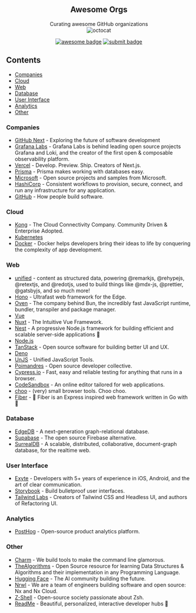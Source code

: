 <div align="center">

## Awesome Orgs
Curating awesome GitHub organizations  
![octocat](https://github.githubassets.com/images/icons/emoji/hearts_around.png)

[![awesome badge](https://img.shields.io/badge/-awesome-black?logo=awesome-lists)](https://awesome.re)
[![submit badge](https://img.shields.io/badge/-submit%20an%20org-black?logo=stackblitz)](https://github.com/beansource/awesome-orgs/issues/new?assignees=eric-hc%2Cswand0g&labels=new+org&template=new-org.yaml&title=new+org%3A+)

</div>

## Contents
<!-- @toc -->
- [Companies](#companies)
- [Cloud](#cloud)
- [Web](#web)
- [Database](#database)
- [User Interface](#user-interface)
- [Analytics](#analytics)
- [Other](#other)

### Companies
<!-- @companies -->
- [GitHub Next](https://github.com/githubnext) - Exploring the future of software development
- [Grafana Labs](https://github.com/grafana) - Grafana Labs is behind leading open source projects Grafana and Loki, and the creator of the first open & composable observability platform.
- [Vercel](https://github.com/vercel) - Develop. Preview. Ship. Creators of Next.js.
- [Prisma](https://github.com/prisma) - Prisma makes working with databases easy.
- [Microsoft](https://github.com/microsoft) - Open source projects and samples from Microsoft.
- [HashiCorp](https://github.com/hashicorp) - Consistent workflows to provision, secure, connect, and run any infrastructure for any application.
- [GitHub](https://github.com/github) - How people build software.

### Cloud
<!-- @cloud -->
- [Kong](https://github.com/Kong) - The Cloud Connectivity Company. Community Driven & Enterprise Adopted.
- [Kubernetes](https://github.com/kubernetes)
- [Docker](https://github.com/docker) - Docker helps developers bring their ideas to life by conquering the complexity of app development.

### Web
<!-- @web -->
- [unified](https://github.com/unifiedjs) - content as structured data, powering @remarkjs, @rehypejs, @retextjs, and @redotjs, used to build things like @mdx-js, @prettier, @gatsbyjs, and so much more!
- [Hono](https://github.com/honojs) - Ultrafast web framework for the Edge.
- [Oven](https://github.com/oven-sh) - The company behind Bun, the incredibly fast JavaScript runtime, bundler, transpiler and package manager.
- [Vue](https://github.com/vuejs)
- [Nuxt](https://github.com/nuxt) - The Intuitive Vue Framework.
- [Nest](https://github.com/nestjs) - A progressive Node.js framework for building efficient and scalable server-side applications 🚀
- [Node.js](https://github.com/nodejs)
- [TanStack](https://github.com/TanStack) - Open source software for building better UI and UX.
- [Deno](https://github.com/denoland)
- [UnJS](https://github.com/unjs) - Unified JavaScript Tools.
- [Poimandres](https://github.com/pmndrs) - Open source developer collective.
- [Cypress.io](https://github.com/cypress-io) - Fast, easy and reliable testing for anything that runs in a browser.
- [CodeSandbox](https://github.com/codesandbox) - An online editor tailored for web applications.
- [choo](https://github.com/choojs) - (very) small browser tools. Choo choo.
- [Fiber](https://github.com/gofiber) - 🚀 Fiber is an Express inspired web framework written in Go with 💖

### Database
<!-- @database -->
- [EdgeDB](https://github.com/edgedb) - A next-generation graph-relational database.
- [Supabase](https://github.com/supabase) - The open source Firebase alternative.
- [SurrealDB](https://github.com/surrealdb) - A scalable, distributed, collaborative, document-graph database, for the realtime web.

### User Interface
<!-- @user-interface -->
- [Exyte](https://github.com/exyte) - Developers with 5+ years of experience in iOS, Android, and the art of clear communication.
- [Storybook](https://github.com/storybookjs) - Build bulletproof user interfaces.
- [Tailwind Labs](https://github.com/tailwindlabs) - Creators of Tailwind CSS and Headless UI, and authors of Refactoring UI.

### Analytics
<!-- @analytics -->
- [PostHog](https://github.com/PostHog) - Open-source product analytics platform.

### Other
<!-- @other -->
- [Charm](https://github.com/charmbracelet) - We build tools to make the command line glamorous.
- [TheAlgorithms](https://github.com/thealgorithms) - Open Source resource for learning Data Structures & Algorithms and their implementation in any Programming Language.
- [Hugging Face](https://github.com/huggingface) - The AI community building the future.
- [Nrwl](https://github.com/nrwl) - We are a team of engineers building software and open source: Nx and Nx Cloud.
- [Z-Shell](https://github.com/z-shell) - Open-source society passionate about Zsh.
- [ReadMe](https://github.com/readmeio) - Beautiful, personalized, interactive developer hubs 🦉
